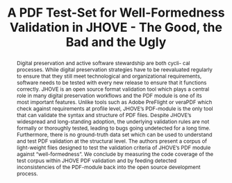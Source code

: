 ---
abstract: Digital preservation and active software stewardship are both cycli- cal
  processes. While digital preservation strategies have to be reevaluated regularly
  to ensure that they still meet technological and organizational requirements, software
  needs to be tested with every new release to ensure that it functions correctly.
  JHOVE is an open source format validation tool which plays a central role in many
  digital preservation workflows and the PDF module is one of its most important features.
  Unlike tools such as Adobe PreFlight or veraPDF which check against requirements
  at profile level, JHOVE’s PDF-module is the only tool that can validate the syntax
  and structure of PDF files. Despite JHOVE’s widespread and long-standing adoption,
  the underlying validation rules are not formally or thoroughly tested, leading to
  bugs going undetected for a long time. Furthermore, there is no ground-truth data
  set which can be used to understand and test PDF validation at the structural level.
  The authors present a corpus of light-weight files designed to test the validation
  criteria of JHOVE’s PDF module against “well-formedness”. We conclude by measuring
  the code coverage of the test corpus within JHOVE PDF validation and by feeding
  detected inconsistencies of the PDF-module back into the open source development
  process.
creators:
- Lindlar, Michelle
- Tunnat, Yvonne
- Wilson, Carl
date: null
document_url: https://services.phaidra.univie.ac.at/api/object/o:931074/download
grand_parent: iPRES
institutions: []
keywords:
- kyoto
landing_page_url: https://phaidra.univie.ac.at/o:931074
language: eng
layout: publication
license: CC BY-SA 4.0 International
notes_url: null
parent: iPRES 2017
presentation_url: null
publication_type: paper
size: 156182
source_name: iPRES
title: A PDF Test-Set for Well-Formedness Validation in JHOVE - The Good, the Bad
  and the Ugly
year: 2017
---